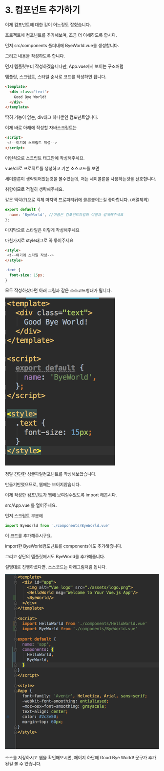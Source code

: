 # 3. 컴포넌트 추가하기

이제 컴포넌트에 대한 감이 어느정도 잡혔습니다.

프로젝트에 컴포넌트를 추가해보며, 조금 더 이해하도록 합시다.

먼저 src/components 폴더내에 ByeWorld.vue를 생성합니다.

그리고 내용을 작성하도록 합니다.

먼저 템플릿부터 작성하겠습니다만, App.vue에서 보이는 구조처럼

템플릿, 스크립트, 스타일 순서로 코드를 작성하면 됩니다.

```html
<template>
  <div class="text">
    Good Bye World!
  </div>
</template>
```

딱히 기능이 없는, div태그 하나뿐인 컴포넌트입니다.

이제 바로 아래에 작성할 자바스크립트는
```html
<script>
 <!--여기에 스크립트 작성-->
</script>
```
이런식으로 스크립트 태그안에 작성해주세요.

vue/cli로 프로젝트를 생성하고 기본 소스코드를 보면

세미콜론이 생략되어있는것을 볼수있는데, 저는 세미콜론을 사용하는것을 선호합니다.

취향이므로 적절히 생략해주세요.

같은 맥락(?)으로 객체 마지막 프로퍼티뒤에 콜론붙이는걸 좋아합니다. (배열제외)
```js
export default {
  name: 'ByeWorld', //이름은 컴포넌트파일의 이름과 같게해주세요
};
```
마지막으로 스타일은 이렇게 작성해주세요

마찬가지로 style태그로 꼭 묶어주세요

```html
<style>
 <!--여기에 스타일 작성-->
</style>
```

```css
.text {
  font-size: 15px;
}
```

모두 작성하셨다면 아래 그림과 같은 소스코드형태가 됩니다.

<img src="images/3ByeWorld.png">

정말 간단한 싱글파일컴포넌트를 작성해보았습니다.

만들기만했으므로, 웹에는 보이지않습니다.

이제 작성한 컴포넌트가 웹에 보여질수있도록 import 해봅시다.

src/App.vue 를 열어주세요.

먼저 스크립트 부분에 

```js
import ByeWorld from './components/ByeWorld.vue'
```

이 코드를 추가해주시구요.

import한 ByeWorld컴포넌트를 components에도 추가해줍니다.

그리고 상단의 템플릿에서도 ByeWorld를 추가해줍니다.

설명대로 진행하셨다면, 소스코드는 아래그림처럼 됩니다.

<img src="images/3app.png">

소스를 저장하시고 웹을 확인해보시면, 페이지 하단에 Good Bye World! 문구가 추가된걸 볼 수 있습니다.